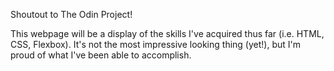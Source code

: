 Shoutout to The Odin Project!

This webpage will be a display of the skills I've acquired thus far (i.e. HTML, CSS, Flexbox). It's not the most impressive looking thing (yet!), but I'm proud of what I've been able to accomplish.